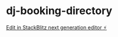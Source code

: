 # dj-booking-directory

[Edit in StackBlitz next generation editor ⚡️](https://stackblitz.com/~/github.com/tnewaz84/dj-booking-directory)